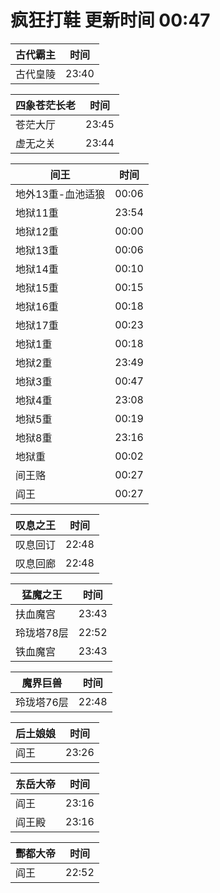 # 疯狂打鞋 更新时间 00:47

| 古代霸主   | 时间    |
|--------|-------|
| 古代皇陵 | 23:40 |

| 四象苍茫长老   | 时间    |
|--------|-------|
| 苍茫大厅 | 23:45 |
| 虚无之关 | 23:44 |

| 间王   | 时间    |
|--------|-------|
| 地外13重-血池适狼 | 00:06 |
| 地狱11重 | 23:54 |
| 地狱12重 | 00:00 |
| 地狱13重 | 00:06 |
| 地狱14重 | 00:10 |
| 地狱15重 | 00:15 |
| 地狱16重 | 00:18 |
| 地狱17重 | 00:23 |
| 地狱1重 | 00:18 |
| 地狱2重 | 23:49 |
| 地狱3重 | 00:47 |
| 地狱4重 | 23:08 |
| 地狱5重 | 00:19 |
| 地狱8重 | 23:16 |
| 地狱重 | 00:02 |
| 间王赂 | 00:27 |
| 阎王 | 00:27 |

| 叹息之王   | 时间    |
|--------|-------|
| 叹息回订 | 22:48 |
| 叹息回廊 | 22:48 |

| 猛魔之王   | 时间    |
|--------|-------|
| 扶血魔宫 | 23:43 |
| 玲珑塔78层 | 22:52 |
| 铁血魔宫 | 23:43 |

| 魔界巨兽   | 时间    |
|--------|-------|
| 玲珑塔76层 | 22:48 |

| 后土娘娘   | 时间    |
|--------|-------|
| 阎王 | 23:26 |

| 东岳大帝   | 时间    |
|--------|-------|
| 阎王 | 23:16 |
| 阎王殿 | 23:16 |

| 酆都大帝   | 时间    |
|--------|-------|
| 阎王 | 22:52 |